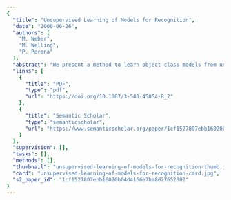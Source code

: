 ```yaml
---
{
  "title": "Unsupervised Learning of Models for Recognition",
  "date": "2000-06-26",
  "authors": [
    "M. Weber",
    "M. Welling",
    "P. Perona"
  ],
  "abstract": "We present a method to learn object class models from unlabeled and unsegmented cluttered scenes for the purpose of visual object recognition. We focus on a particular type of model where objects are represented as flexible constellations of rigid parts (features). The variability within a class is represented by a joint probability density function (pdf) on the shape of the constellation and the output of part detectors. In a first stage, the method automatically identifies distinctive parts in the training set by applying a clustering algorithm to patterns selected by an interest operator. It then learns the statistical shape model using expectation maximization. The method achieves very good classification results on human faces and rear views of cars.",
  "links": [
    {
      "title": "PDF",
      "type": "pdf",
      "url": "https://doi.org/10.1007/3-540-45054-8_2"
    },
    {
      "title": "Semantic Scholar",
      "type": "semanticscholar",
      "url": "https://www.semanticscholar.org/paper/1cf1527807ebb16020b04d4166e7ba8d27652302"
    }
  ],
  "supervision": [],
  "tasks": [],
  "methods": [],
  "thumbnail": "unsupervised-learning-of-models-for-recognition-thumb.jpg",
  "card": "unsupervised-learning-of-models-for-recognition-card.jpg",
  "s2_paper_id": "1cf1527807ebb16020b04d4166e7ba8d27652302"
}
---
```


